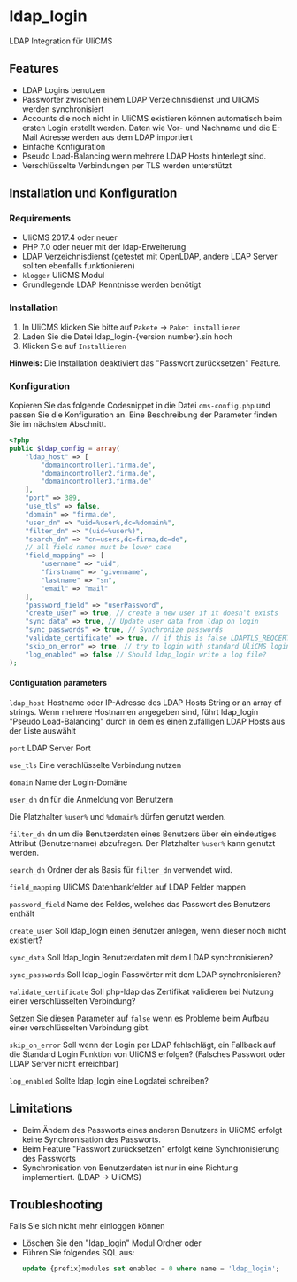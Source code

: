 # ldap_login
LDAP Integration für UliCMS

## Features
* LDAP Logins benutzen
* Passwörter zwischen einem LDAP Verzeichnisdienst und UliCMS werden synchronisiert
* Accounts die noch nicht in UliCMS existieren können automatisch beim ersten Login erstellt werden. Daten wie Vor- und Nachname und die E-Mail Adresse werden aus dem LDAP importiert
* Einfache Konfiguration
* Pseudo Load-Balancing wenn mehrere LDAP Hosts hinterlegt sind.
* Verschlüsselte Verbindungen per TLS werden unterstützt

## Installation und Konfiguration
### Requirements
* UliCMS 2017.4 oder neuer
* PHP 7.0 oder neuer mit der ldap-Erweiterung
* LDAP Verzeichnisdienst (getestet mit OpenLDAP, andere LDAP Server sollten ebenfalls funktionieren)
* `klogger` UliCMS Modul
* Grundlegende LDAP Kenntnisse werden benötigt

### Installation
1. In UliCMS klicken Sie bitte auf `Pakete` -> `Paket installieren`
2. Laden Sie die Datei ldap_login-{version number}.sin hoch
3. Klicken Sie auf `Installieren`

**Hinweis:**
Die Installation deaktiviert das "Passwort zurücksetzen" Feature.

### Konfiguration
Kopieren Sie das folgende Codesnippet in die Datei `cms-config.php` und passen Sie die Konfiguration an. Eine Beschreibung der Parameter finden Sie im nächsten Abschnitt.

```php
<?php
public $ldap_config = array(
    "ldap_host" => [
        "domaincontroller1.firma.de",
        "domaincontroller2.firma.de",
        "domaincontroller3.firma.de"
    ],
    "port" => 389,
    "use_tls" => false,
    "domain" => "firma.de",
    "user_dn" => "uid=%user%,dc=%domain%",
    "filter_dn" => "(uid=%user%)",
    "search_dn" => "cn=users,dc=firma,dc=de",
    // all field names must be lower case
    "field_mapping" => [
        "username" => "uid",
        "firstname" => "givenname",
        "lastname" => "sn",
        "email" => "mail"
    ],
    "password_field" => "userPassword",
    "create_user" => true, // create a new user if it doesn't exists
    "sync_data" => true, // Update user data from ldap on login
    "sync_passwords" => true, // Synchronize passwords
    "validate_certificate" => true, // if this is false LDAPTLS_REQCERT=never will be set.
    "skip_on_error" => true, // try to login with standard UliCMS login if LDAP Login fails
    "log_enabled" => false // Should ldap_login write a log file?
);
```

#### Configuration parameters
`ldap_host` Hostname oder IP-Adresse des LDAP Hosts
String or an array of strings.
Wenn mehrere Hostnamen angegeben sind, führt ldap_login "Pseudo Load-Balancing" durch in dem es einen zufälligen LDAP Hosts aus der Liste auswählt

`port` LDAP Server Port

`use_tls` Eine verschlüsselte Verbindung nutzen

`domain` Name der Login-Domäne

`user_dn` dn für die Anmeldung von Benutzern

Die Platzhalter `%user%` und `%domain%` dürfen genutzt werden.

`filter_dn` dn um die Benutzerdaten eines Benutzers über ein eindeutiges Attribut (Benutzername) abzufragen. Der Platzhalter `%user%` kann genutzt werden.

`search_dn` Ordner der als Basis für `filter_dn` verwendet wird.

`field_mapping` UliCMS Datenbankfelder auf LDAP Felder mappen

`password_field` Name des Feldes, welches das Passwort des Benutzers enthält

`create_user` Soll ldap_login einen Benutzer anlegen, wenn dieser noch nicht existiert?

`sync_data` Soll ldap_login Benutzerdaten mit dem LDAP synchronisieren?

`sync_passwords` Soll ldap_login Passwörter mit dem LDAP synchronisieren?

`validate_certificate` Soll php-ldap das Zertifikat validieren bei Nutzung einer verschlüsselten Verbindung?

Setzen Sie diesen Parameter auf `false` wenn es Probleme beim Aufbau einer verschlüsselten Verbindung gibt.

`skip_on_error` Soll wenn der Login per LDAP fehlschlägt, ein Fallback auf die Standard Login Funktion von UliCMS erfolgen? (Falsches Passwort oder LDAP Server nicht erreichbar)

`log_enabled` Sollte ldap_login eine Logdatei schreiben?

## Limitations
* Beim Ändern des Passworts eines anderen Benutzers in UliCMS erfolgt keine Synchronisation des Passworts.
* Beim Feature "Passwort zurücksetzen" erfolgt keine Synchronisierung des Passworts
* Synchronisation von Benutzerdaten ist nur in eine Richtung implementiert. (LDAP -> UliCMS)
## Troubleshooting
Falls Sie sich nicht mehr einloggen können
* Löschen Sie den "ldap_login" Modul Ordner
oder
* Führen Sie folgendes SQL aus:
  ```sql
  update {prefix}modules set enabled = 0 where name = 'ldap_login';
  ```
